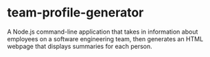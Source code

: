 # team-profile-generator
A Node.js command-line application that takes in information about employees on a software engineering team, then generates an HTML webpage that displays summaries for each person. 
